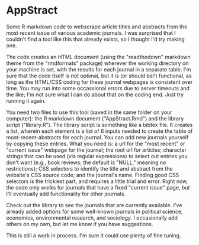 # AppStract
Some R markdown code to webscrape article titles and abstracts from the most recent issue of various academic journals. I was surprised that I couldn't find a tool like this that already exists, so I thought I'd try making one.

The code creates an HTML document (using the "readthedown" markdown theme from the "rmdformats" package) wherever the working directory on your machine is set, with the results for each journal in a separate table. I'm sure that the code itself is not optimal, but it is (or should be?) functional, as long as the HTML/CSS coding for these journal webpages is consistent over time. You may run into some occassional errors due to server timeouts and the like; I'm not sure what I can do about that on the coding end. Just try running it again.

You need two files to use this tool (saved in the same folder on your computer): the R markdown document ("AppStract.Rmd") and the library script ("library.R"). The library script is something like a bibtex file. It creates a list, wherein each element is a list of 6 inputs needed to create the table of most-recent-abstracts for each journal. You can add new journals yourself by copying these entries. What you need is: a url for the "most recent" or "current issue" webpage for the journal; the root url for articles; character strings that can be used (via regular expressions) to select out entries you don't want (e.g., book reviews; the default is "NULL," meaning no restrictions); CSS selectors to identify the title and abstract from the website's CSS source code; and the journal's name. Finding good CSS selectors is the trickiest part, and requires a little trial and error. Right now, the code only works for journals that have a fixed "current issue" page, but I'll eventually add functionality for other journals.

Check out the library to see the journals that are currently available. I've already added options for some well-known journals in political science, economics, environmental research, and sociology. I occasionally add others on my own, but let me know if you have suggestions.

This is still a work in process. I'm sure it could use plenty of fine tuning.
